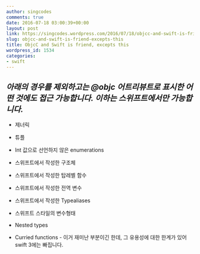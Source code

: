 ```yaml
---
author: singcodes
comments: true
date: 2016-07-18 03:00:39+00:00
layout: post
link: https://singcodes.wordpress.com/2016/07/18/objcc-and-swift-is-friend-excepts-this/
slug: objcc-and-swift-is-friend-excepts-this
title: ObjcC and Swift is friend, excepts this
wordpress_id: 1534
categories:
- swift
---
```


## _아래의 경우를 제외하고는 @objc 어트리뷰트로 표시한 어떤 것에도 접근 가능합니다. 이하는 스위프트에서만 가능합니다._






    
  * 제너릭

    
  * 튜플

    
  * Int 값으로 선언하지 않은 enumerations

    
  * 스위프트에서 작성한 구조체

    
  * 스위프트에서 작성한 탑레벨 함수

    
  * 스위프트에서 작성한 전역 변수

    
  * 스위프트에서 작성한 Typealiases

    
  * 스위프트 스타일의 변수형태

    
  * Nested types

    
  * Curried functions - 이거 재미난 부분이긴 한데, 그 유용성에 대한 한계가 있어 swift 3에는 빠집니다.


